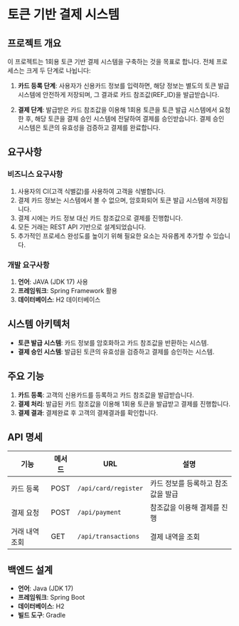 # 토큰 기반 결제 시스템

## 프로젝트 개요

이 프로젝트는 1회용 토큰 기반 결제 시스템을 구축하는 것을 목표로 합니다. 전체 프로세스는 크게 두 단계로 나뉩니다:

1. **카드 등록 단계**: 사용자가 신용카드 정보를 입력하면, 해당 정보는 별도의 토큰 발급 시스템에 안전하게 저장되며, 그 결과로 카드 참조값(REF_ID)을 발급받습니다.
   
2. **결제 단계**: 발급받은 카드 참조값을 이용해 1회용 토큰을 토큰 발급 시스템에서 요청한 후, 해당 토큰을 결제 승인 시스템에 전달하여 결제를 승인받습니다. 결제 승인 시스템은 토큰의 유효성을 검증하고 결제를 완료합니다.

## 요구사항

### 비즈니스 요구사항
1. 사용자의 CI(고객 식별값)를 사용하여 고객을 식별합니다.
2. 결제 카드 정보는 시스템에서 볼 수 없으며, 암호화되어 토큰 발급 시스템에 저장됩니다.
3. 결제 시에는 카드 정보 대신 카드 참조값으로 결제를 진행합니다.
4. 모든 거래는 REST API 기반으로 설계되었습니다.
5. 추가적인 프로세스 완성도를 높이기 위해 필요한 요소는 자유롭게 추가할 수 있습니다.

### 개발 요구사항
1. **언어**: JAVA (JDK 17) 사용
2. **프레임워크**: Spring Framework 활용
3. **데이터베이스**: H2 데이터베이스

## 시스템 아키텍처

- **토큰 발급 시스템**: 카드 정보를 암호화하고 카드 참조값을 반환하는 시스템.
- **결제 승인 시스템**: 발급된 토큰의 유효성을 검증하고 결제를 승인하는 시스템.

## 주요 기능

1. **카드 등록**: 고객의 신용카드를 등록하고 카드 참조값을 발급받습니다.
2. **결제 처리**: 발급된 카드 참조값을 이용해 1회용 토큰을 발급받고 결제를 진행합니다.
3. **결제 결과**: 결제완료 후 고객의 결제결과를 확인합니다.

## API 명세

| 기능          | 메서드  | URL                  | 설명                        |
|---------------|---------|----------------------|-----------------------------|
| 카드 등록     | POST    | `/api/card/register`  | 카드 정보를 등록하고 참조값을 발급 |
| 결제 요청     | POST    | `/api/payment`       | 참조값을 이용해 결제를 진행  |
| 거래 내역 조회 | GET     | `/api/transactions`  | 결제 내역을 조회            |

## 백엔드 설계
- **언어**: Java (JDK 17)
- **프레임워크**: Spring Boot
- **데이터베이스**: H2
- **빌드 도구**: Gradle
